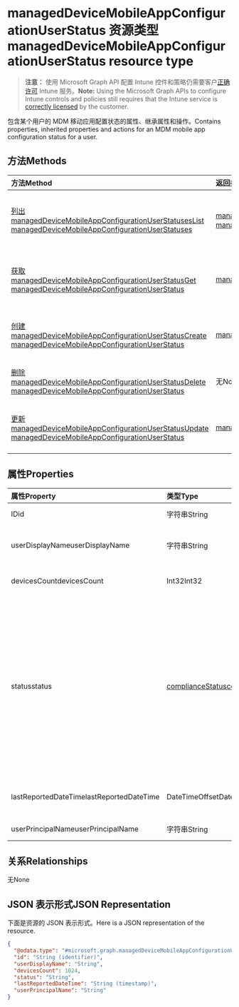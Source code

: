 # <a name="manageddevicemobileappconfigurationuserstatus-resource-type"></a><span data-ttu-id="b3305-101">managedDeviceMobileAppConfigurationUserStatus 资源类型</span><span class="sxs-lookup"><span data-stu-id="b3305-101">managedDeviceMobileAppConfigurationUserStatus resource type</span></span>

> <span data-ttu-id="b3305-102">**注意：** 使用 Microsoft Graph API 配置 Intune 控件和策略仍需要客户[正确许可](https://go.microsoft.com/fwlink/?linkid=839381) Intune 服务。</span><span class="sxs-lookup"><span data-stu-id="b3305-102">**Note:** Using the Microsoft Graph APIs to configure Intune controls and policies still requires that the Intune service is [correctly licensed](https://go.microsoft.com/fwlink/?linkid=839381) by the customer.</span></span>

<span data-ttu-id="b3305-103">包含某个用户的 MDM 移动应用配置状态的属性、继承属性和操作。</span><span class="sxs-lookup"><span data-stu-id="b3305-103">Contains properties, inherited properties and actions for an MDM mobile app configuration status for a user.</span></span>
## <a name="methods"></a><span data-ttu-id="b3305-104">方法</span><span class="sxs-lookup"><span data-stu-id="b3305-104">Methods</span></span>
|<span data-ttu-id="b3305-105">方法</span><span class="sxs-lookup"><span data-stu-id="b3305-105">Method</span></span>|<span data-ttu-id="b3305-106">返回类型</span><span class="sxs-lookup"><span data-stu-id="b3305-106">Return Type</span></span>|<span data-ttu-id="b3305-107">说明</span><span class="sxs-lookup"><span data-stu-id="b3305-107">Description</span></span>|
|:---|:---|:---|
|[<span data-ttu-id="b3305-108">列出 managedDeviceMobileAppConfigurationUserStatuses</span><span class="sxs-lookup"><span data-stu-id="b3305-108">List managedDeviceMobileAppConfigurationUserStatuses</span></span>](../api/intune_apps_manageddevicemobileappconfigurationuserstatus_list.md)|<span data-ttu-id="b3305-109">[managedDeviceMobileAppConfigurationUserStatus](../resources/intune_apps_manageddevicemobileappconfigurationuserstatus.md) 集合</span><span class="sxs-lookup"><span data-stu-id="b3305-109">[managedDeviceMobileAppConfigurationUserStatus](../resources/intune_apps_manageddevicemobileappconfigurationuserstatus.md) collection</span></span>|<span data-ttu-id="b3305-110">列出 [managedDeviceMobileAppConfigurationUserStatus](../resources/intune_apps_manageddevicemobileappconfigurationuserstatus.md) 对象的属性和关系。</span><span class="sxs-lookup"><span data-stu-id="b3305-110">List properties and relationships of the [managedDeviceMobileAppConfigurationUserStatus](../resources/intune_apps_manageddevicemobileappconfigurationuserstatus.md) objects.</span></span>|
|[<span data-ttu-id="b3305-111">获取 managedDeviceMobileAppConfigurationUserStatus</span><span class="sxs-lookup"><span data-stu-id="b3305-111">Get managedDeviceMobileAppConfigurationUserStatus</span></span>](../api/intune_apps_manageddevicemobileappconfigurationuserstatus_get.md)|[<span data-ttu-id="b3305-112">managedDeviceMobileAppConfigurationUserStatus</span><span class="sxs-lookup"><span data-stu-id="b3305-112">managedDeviceMobileAppConfigurationUserStatus</span></span>](../resources/intune_apps_manageddevicemobileappconfigurationuserstatus.md)|<span data-ttu-id="b3305-113">读取 [managedDeviceMobileAppConfigurationUserStatus](../resources/intune_apps_manageddevicemobileappconfigurationuserstatus.md) 对象的属性和关系。</span><span class="sxs-lookup"><span data-stu-id="b3305-113">Read properties and relationships of the [managedDeviceMobileAppConfigurationUserStatus](../resources/intune_apps_manageddevicemobileappconfigurationuserstatus.md) object.</span></span>|
|[<span data-ttu-id="b3305-114">创建 managedDeviceMobileAppConfigurationUserStatus</span><span class="sxs-lookup"><span data-stu-id="b3305-114">Create managedDeviceMobileAppConfigurationUserStatus</span></span>](../api/intune_apps_manageddevicemobileappconfigurationuserstatus_create.md)|[<span data-ttu-id="b3305-115">managedDeviceMobileAppConfigurationUserStatus</span><span class="sxs-lookup"><span data-stu-id="b3305-115">managedDeviceMobileAppConfigurationUserStatus</span></span>](../resources/intune_apps_manageddevicemobileappconfigurationuserstatus.md)|<span data-ttu-id="b3305-116">创建新的 [managedDeviceMobileAppConfigurationUserStatus](../resources/intune_apps_manageddevicemobileappconfigurationuserstatus.md) 对象。</span><span class="sxs-lookup"><span data-stu-id="b3305-116">Create a new [managedDeviceMobileAppConfigurationUserStatus](../resources/intune_apps_manageddevicemobileappconfigurationuserstatus.md) object.</span></span>|
|[<span data-ttu-id="b3305-117">删除 managedDeviceMobileAppConfigurationUserStatus</span><span class="sxs-lookup"><span data-stu-id="b3305-117">Delete managedDeviceMobileAppConfigurationUserStatus</span></span>](../api/intune_apps_manageddevicemobileappconfigurationuserstatus_delete.md)|<span data-ttu-id="b3305-118">无</span><span class="sxs-lookup"><span data-stu-id="b3305-118">None</span></span>|<span data-ttu-id="b3305-119">删除 [managedDeviceMobileAppConfigurationUserStatus](../resources/intune_apps_manageddevicemobileappconfigurationuserstatus.md)。</span><span class="sxs-lookup"><span data-stu-id="b3305-119">Deletes a [managedDeviceMobileAppConfigurationUserStatus](../resources/intune_apps_manageddevicemobileappconfigurationuserstatus.md).</span></span>|
|[<span data-ttu-id="b3305-120">更新 managedDeviceMobileAppConfigurationUserStatus</span><span class="sxs-lookup"><span data-stu-id="b3305-120">Update managedDeviceMobileAppConfigurationUserStatus</span></span>](../api/intune_apps_manageddevicemobileappconfigurationuserstatus_update.md)|[<span data-ttu-id="b3305-121">managedDeviceMobileAppConfigurationUserStatus</span><span class="sxs-lookup"><span data-stu-id="b3305-121">managedDeviceMobileAppConfigurationUserStatus</span></span>](../resources/intune_apps_manageddevicemobileappconfigurationuserstatus.md)|<span data-ttu-id="b3305-122">更新 [managedDeviceMobileAppConfigurationUserStatus](../resources/intune_apps_manageddevicemobileappconfigurationuserstatus.md) 对象的属性。</span><span class="sxs-lookup"><span data-stu-id="b3305-122">Update the properties of a [managedDeviceMobileAppConfigurationUserStatus](../resources/intune_apps_manageddevicemobileappconfigurationuserstatus.md) object.</span></span>|

## <a name="properties"></a><span data-ttu-id="b3305-123">属性</span><span class="sxs-lookup"><span data-stu-id="b3305-123">Properties</span></span>
|<span data-ttu-id="b3305-124">属性</span><span class="sxs-lookup"><span data-stu-id="b3305-124">Property</span></span>|<span data-ttu-id="b3305-125">类型</span><span class="sxs-lookup"><span data-stu-id="b3305-125">Type</span></span>|<span data-ttu-id="b3305-126">说明</span><span class="sxs-lookup"><span data-stu-id="b3305-126">Description</span></span>|
|:---|:---|:---|
|<span data-ttu-id="b3305-127">ID</span><span class="sxs-lookup"><span data-stu-id="b3305-127">id</span></span>|<span data-ttu-id="b3305-128">字符串</span><span class="sxs-lookup"><span data-stu-id="b3305-128">String</span></span>|<span data-ttu-id="b3305-129">实体的键。</span><span class="sxs-lookup"><span data-stu-id="b3305-129">Key of the entity.</span></span>|
|<span data-ttu-id="b3305-130">userDisplayName</span><span class="sxs-lookup"><span data-stu-id="b3305-130">userDisplayName</span></span>|<span data-ttu-id="b3305-131">字符串</span><span class="sxs-lookup"><span data-stu-id="b3305-131">String</span></span>|<span data-ttu-id="b3305-132">DevicePolicyStatus 的用户名。</span><span class="sxs-lookup"><span data-stu-id="b3305-132">User name of the DevicePolicyStatus.</span></span>|
|<span data-ttu-id="b3305-133">devicesCount</span><span class="sxs-lookup"><span data-stu-id="b3305-133">devicesCount</span></span>|<span data-ttu-id="b3305-134">Int32</span><span class="sxs-lookup"><span data-stu-id="b3305-134">Int32</span></span>|<span data-ttu-id="b3305-135">该用户的设备计数。</span><span class="sxs-lookup"><span data-stu-id="b3305-135">Devices count for that user.</span></span>|
|<span data-ttu-id="b3305-136">status</span><span class="sxs-lookup"><span data-stu-id="b3305-136">status</span></span>|[<span data-ttu-id="b3305-137">complianceStatus</span><span class="sxs-lookup"><span data-stu-id="b3305-137">complianceStatus</span></span>](../resources/intune_shared_compliancestatus.md)|<span data-ttu-id="b3305-p101">策略报告的合规性状态。可取值为：`unknown`、`notApplicable`、`compliant`、`remediated`、`nonCompliant`、`error`、`conflict`、`notAssigned`。</span><span class="sxs-lookup"><span data-stu-id="b3305-p101">Compliance status of the policy report. The possible values are: `unknown`, `notApplicable`, `compliant`, `remediated`, `nonCompliant`, `error`, `conflict`.</span></span>|
|<span data-ttu-id="b3305-140">lastReportedDateTime</span><span class="sxs-lookup"><span data-stu-id="b3305-140">lastReportedDateTime</span></span>|<span data-ttu-id="b3305-141">DateTimeOffset</span><span class="sxs-lookup"><span data-stu-id="b3305-141">DateTimeOffset</span></span>|<span data-ttu-id="b3305-142">策略报告的上次修改日期时间。</span><span class="sxs-lookup"><span data-stu-id="b3305-142">Last modified date time of the policy report.</span></span>|
|<span data-ttu-id="b3305-143">userPrincipalName</span><span class="sxs-lookup"><span data-stu-id="b3305-143">userPrincipalName</span></span>|<span data-ttu-id="b3305-144">字符串</span><span class="sxs-lookup"><span data-stu-id="b3305-144">String</span></span>|<span data-ttu-id="b3305-145">UserPrincipalName。</span><span class="sxs-lookup"><span data-stu-id="b3305-145">UserPrincipalName.</span></span>|

## <a name="relationships"></a><span data-ttu-id="b3305-146">关系</span><span class="sxs-lookup"><span data-stu-id="b3305-146">Relationships</span></span>
<span data-ttu-id="b3305-147">无</span><span class="sxs-lookup"><span data-stu-id="b3305-147">None</span></span>
## <a name="json-representation"></a><span data-ttu-id="b3305-148">JSON 表示形式</span><span class="sxs-lookup"><span data-stu-id="b3305-148">JSON Representation</span></span>
<span data-ttu-id="b3305-149">下面是资源的 JSON 表示形式。</span><span class="sxs-lookup"><span data-stu-id="b3305-149">Here is a JSON representation of the resource.</span></span>
<!--{
  "blockType": "resource",
  "baseType": "microsoft.graph.entity",
  "keyProperty": "id",
  "@odata.type": "microsoft.graph.managedDeviceMobileAppConfigurationUserStatus"
}-->
``` json
{
  "@odata.type": "#microsoft.graph.managedDeviceMobileAppConfigurationUserStatus",
  "id": "String (identifier)",
  "userDisplayName": "String",
  "devicesCount": 1024,
  "status": "String",
  "lastReportedDateTime": "String (timestamp)",
  "userPrincipalName": "String"
}
```








